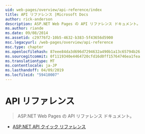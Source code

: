 ```yaml
---
uid: web-pages/overview/api-reference/index
title: API リファレンス |Microsoft Docs
author: rick-anderson
description: ASP.NET Web Pages の API リファレンス ドキュメント。
ms.author: riande
ms.date: 09/08/2014
ms.assetid: c29776f2-10b5-4632-b383-5f43656d5900
msc.legacyurl: /web-pages/overview/api-reference
msc.type: chapter
ms.openlocfilehash: 87eee84da3d696d7294632a490b1a13c65794b26
ms.sourcegitcommit: 0f1119340e4464720cfd16d0ff15764746ea1fea
ms.translationtype: MT
ms.contentlocale: ja-JP
ms.lasthandoff: 04/09/2019
ms.locfileid: "59410007"
---
```

# <a name="api-reference"></a>API リファレンス

> ASP.NET Web Pages の API リファレンス ドキュメント。


- [ASP.NET API クイック リファレンス](asp-net-web-pages-api-reference.md)

